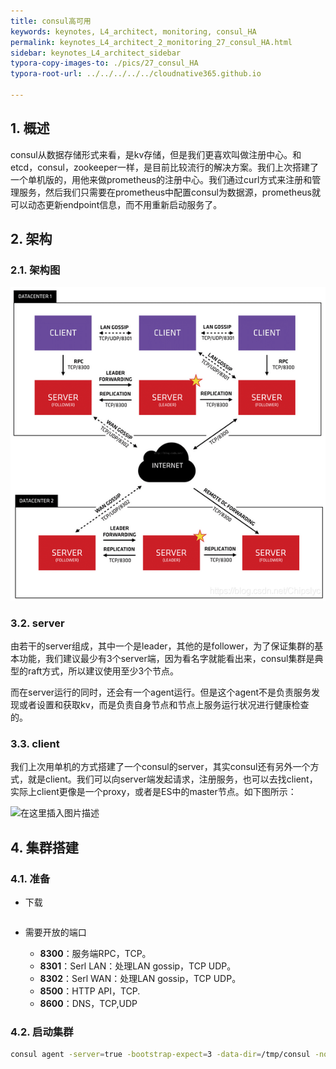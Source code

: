 ```yaml
---
title: consul高可用
keywords: keynotes, L4_architect, monitoring, consul_HA
permalink: keynotes_L4_architect_2_monitoring_27_consul_HA.html
sidebar: keynotes_L4_architect_sidebar
typora-copy-images-to: ./pics/27_consul_HA
typora-root-url: ../../../../../cloudnative365.github.io

---
```


## 1. 概述

consul从数据存储形式来看，是kv存储，但是我们更喜欢叫做注册中心。和etcd，consul，zookeeper一样，是目前比较流行的解决方案。我们上次搭建了一个单机版的，用他来做prometheus的注册中心。我们通过curl方式来注册和管理服务，然后我们只需要在prometheus中配置consul为数据源，prometheus就可以动态更新endpoint信息，而不用重新启动服务了。

## 2. 架构

### 2.1. 架构图

![consul_ha](/pages/keynotes/L4_architect/2_monitoring/pics/27_consul_HA/consul_ha.png)

### 3.2. server

由若干的server组成，其中一个是leader，其他的是follower，为了保证集群的基本功能，我们建议最少有3个server端，因为看名字就能看出来，consul集群是典型的raft方式，所以建议使用至少3个节点。

而在server运行的同时，还会有一个agent运行。但是这个agent不是负责服务发现或者设置和获取kv，而是负责自身节点和节点上服务运行状况进行健康检查的。

### 3.3. client

我们上次用单机的方式搭建了一个consul的server，其实consul还有另外一个方式，就是client。我们可以向server端发起请求，注册服务，也可以去找client，实际上client更像是一个proxy，或者是ES中的master节点。如下图所示：

![在这里插入图片描述](https://img-blog.csdnimg.cn/20190318150146698.png?x-oss-process=image/watermark,type_ZmFuZ3poZW5naGVpdGk,shadow_10,text_aHR0cHM6Ly9ibG9nLmNzZG4ubmV0L0NoaXBzbHlj,size_16,color_FFFFFF,t_70)

## 4. 集群搭建

### 4.1. 准备

+ 下载

  ``` bash
  
  ```

+ 需要开放的端口

  + **8300**：服务端RPC，TCP。
  + **8301**：Serl LAN：处理LAN gossip，TCP UDP。
  + **8302**：Serl WAN：处理LAN gossip，TCP UDP。
  + **8500**：HTTP API，TCP.
  + **8600**：DNS，TCP,UDP

### 4.2. 启动集群

``` bash
consul agent -server=true -bootstrap-expect=3 -data-dir=/tmp/consul -node=consul -bind=xx.xx.xx.xx（本机Ip） -ui -client=0.0.0.0
```

